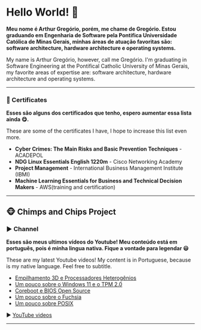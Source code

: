 # Hello World! 👋

__Meu nome é Arthur Gregório, porém, me chame de Gregório. Estou graduando em Engenharia de Software pela Pontifica Universidade Católica de Minas Gerais, minhas áreas de atuação favoritas são: software architecture, hardware architecture e operating systems.__

My name is Arthur Gregório, however, call me Gregório. I'm graduating in Software Engineering at the Pontifical Catholic University of Minas Gerais, my favorite areas of expertise are: software architecture, hardware architecture and operating systems.

___
### 📜 Certificates

__Esses são alguns dos certificados que tenho, espero aumentar essa lista ainda 😋.__

These are some of the certificates I have, I hope to increase this list even more.

- **Cyber Crimes: The Main Risks and Basic Prevention Techniques** - ACADEPOL
- **NDG Linux Essentials English 1220m** - Cisco Networking Academy
- **Project Management** - International Business Management Institute (IBMI)
- **Machine Learning Essentials for Business and Technical Decision Makers** - AWS(training and certification)

___

## 🐵 Chimps and Chips Project

### ▶️ Channel

__Esses são meus ultimos vídeos do Youtube! Meu conteúdo está em português, pois é minha lingua nativa. Fique a vontade para legendar 😃__

These are my latest Youtube videos! My content is in Portuguese, because is my native language. Feel free to subtitle.

<!-- YOUTUBE-VIDEOS-LIST:START -->
- [Empilhamento 3D e Processadores Heterogênios](https://www.youtube.com/watch?v=eL-QkE1kCR4)
- [Um pouco sobre o Windows 11 e o TPM 2.0](https://www.youtube.com/watch?v=X5EqVyEAt5g)
- [Coreboot e BIOS Open Source](https://www.youtube.com/watch?v=Zl_XYfAyNc0)
- [Um pouco sobre o Fuchsia](https://www.youtube.com/watch?v=VljXKZldRJU)
- [Um pouco sobre POSIX](https://www.youtube.com/watch?v=6t1huk0qJ7s)
<!-- YOUTUBE-VIDEOS-LIST:END -->

▶ [YouTube videos](https://www.youtube.com/channel/UCAlswkPpSbd4ip_oGcTQZWg?sub_confirmation=1)

___
